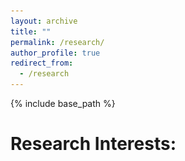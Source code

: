 ```yaml
---
layout: archive
title: ""
permalink: /research/
author_profile: true
redirect_from:
  - /research
---
```


{% include base_path %}


Research Interests:
======

<!---
This is a comment: This code line is similar to make a photo not aligned with text
<div><img src='/images/homepage_electric_machines.png' style="float:none;width:300px;"></div>
>

My research work on Electric Machines is focusing on:
- High-Speed application:  
Test 3  
<img src='/images/homepage_electric_machines.png' style="float:none;width:300px;">  
<br/> Some Text

- High-Frequency losses in windings:<br/>
Test
- Optimization of Electric Machines:
Test


